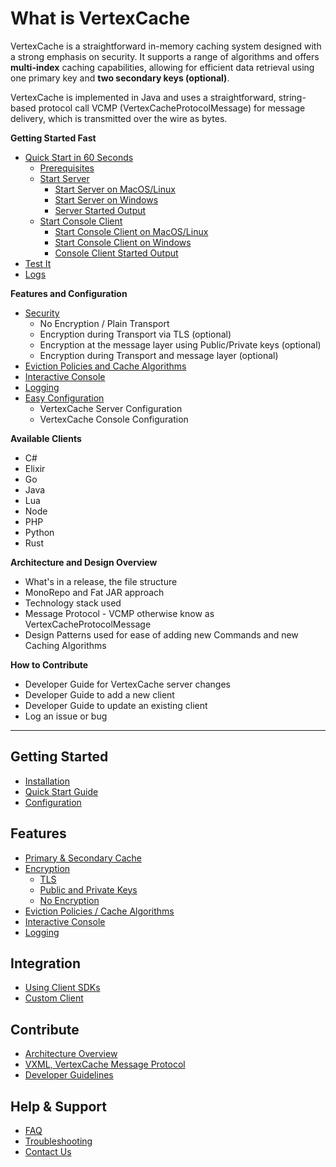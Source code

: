 <!--
  Title: VertexCache
  Description: VertexCache is a straightforward in-memory caching system designed with a strong emphasis on security. It supports a range of algorithms and offers multi-index caching capabilities, allowing for efficient data retrieval using one primary key and two secondary keys. 
 
  Author: jasonlam604
  -->
<meta name='keywords' content='in-memory cache, caching, java, data structure, database'>

# What is VertexCache
VertexCache is a straightforward in-memory caching system designed with a strong emphasis on security. It supports a 
range of algorithms and offers **multi-index** caching capabilities, allowing for efficient data retrieval using one primary 
key and **two secondary keys (optional)**.

VertexCache is implemented in Java and uses a straightforward, string-based protocol call VCMP (VertexCacheProtocolMessage) for message delivery, which is transmitted over the wire as bytes.

**Getting Started Fast**
* [Quick Start in 60 Seconds](https://github.com/jasonlam604/VertexCache/wiki/Quick-Start-Guide#getting-started-in-60-seconds)
  * [Prerequisites](https://github.com/jasonlam604/VertexCache/wiki/Quick-Start-Guide#prerequisites)
  * [Start Server](https://github.com/jasonlam604/VertexCache/wiki/Quick-Start-Guide#start-server)
    * [Start Server on MacOS/Linux](https://github.com/jasonlam604/VertexCache/wiki/Quick-Start-Guide#start-server-on-macoslinux)
    * [Start Server on Windows](https://github.com/jasonlam604/VertexCache/wiki/Quick-Start-Guide#start-server-on-windows)
    * [Server Started Output](https://github.com/jasonlam604/VertexCache/wiki/Quick-Start-Guide#server-started-output)
  * [Start Console Client](https://github.com/jasonlam604/VertexCache/wiki/Quick-Start-Guide#start-console-client)
    * [Start Console Client on MacOS/Linux](https://github.com/jasonlam604/VertexCache/wiki/Quick-Start-Guide#start-console-client-on-macoslinux)
    * [Start Console Client on Windows](https://github.com/jasonlam604/VertexCache/wiki/Quick-Start-Guide#start-console-client-on-windows)
    * [Console Client Started Output](https://github.com/jasonlam604/VertexCache/wiki/Quick-Start-Guide#console-client-started-output)
* [Test It](https://github.com/jasonlam604/VertexCache/wiki/Quick-Start-Guide#test-it)
* [Logs](https://github.com/jasonlam604/VertexCache/wiki/Quick-Start-Guide#logs)

**Features and Configuration**
* [Security](#Security) 
  * No Encryption / Plain Transport
  * Encryption during Transport via TLS (optional)
  * Encryption at the message layer using Public/Private keys (optional)
  * Encryption during Transport and message layer (optional)
* [Eviction Policies and Cache Algorithms](#eviction-policies-and-cache-algorithms)
* [Interactive Console](#interactive-console)
* [Logging](#logging)
* [Easy Configuration](#easy-configuration)
  * VertexCache Server Configuration
  * VertexCache Console Configuration

**Available Clients**
  * C#
  * Elixir
  * Go
  * Java
  * Lua
  * Node
  * PHP
  * Python
  * Rust   

**Architecture and Design Overview**
 * What's in a release, the file structure
 * MonoRepo and Fat JAR approach
 * Technology stack used
 * Message Protocol - VCMP otherwise know as VertexCacheProtocolMessage
 * Design Patterns used for ease of adding new Commands and new Caching Algorithms

**How to Contribute**
 * Developer Guide for VertexCache server changes
 * Developer Guide to add a new client
 * Developer Guide to update an existing client
 * Log an issue or bug

---
   
## Getting Started
- [Installation](https://github.com/jasonlam604/VertexCache/wiki/Installation)
- [Quick Start Guide](https://github.com/jasonlam604/VertexCache/wiki/Quick-Start-Guide)
- [Configuration](https://github.com/jasonlam604/VertexCache/wiki/Configuration)

## Features
- [Primary & Secondary Cache](https://github.com/jasonlam604/VertexCache/wiki/Primary-and-Secondary-Cache)
- [Encryption](https://github.com/jasonlam604/VertexCache/wiki/Encryption)
  - [TLS](https://github.com/jasonlam604/VertexCache/wiki/Encryption-with-TLS)
  - [Public and Private Keys](https://github.com/jasonlam604/VertexCache/wiki/Encryption-with-Public-and-Private-Keys)
  - [No Encryption](https://github.com/jasonlam604/VertexCache/wiki/No-Encryption)
- [Eviction Policies / Cache Algorithms](https://github.com/jasonlam604/VertexCache/wiki/Eviction-Policies-Cache-Algorithms)
- [Interactive Console](https://github.com/jasonlam604/VertexCache/wiki/Interactive-Console)
- [Logging](Logging)

## Integration
- [Using Client SDKs](Using-Client-SDKs)
- [Custom Client](Using-Custom-Client)

## Contribute
- [Architecture Overview](Architecture-Overview)
- [VXML, VertexCache Message Protocol](VertexCache-Message-Protocol)
- [Developer Guidelines](Developer-Guidelines)

## Help & Support
- [FAQ](FAQ)
- [Troubleshooting](Troubleshooting)
- [Contact Us](Contact)
